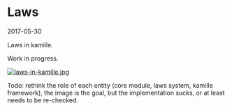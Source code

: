 Laws
===============
2017-05-30



Laws in kamille.

Work in progress.


[![laws-in-kamille.jpg](https://s19.postimg.org/yqudrrv8j/laws-in-kamille.jpg)](https://postimg.org/image/8ij92eb4v/)


Todo: rethink the role of each entity (core module, laws system, kamille framework),
the image is the goal, but the implementation sucks, or at least needs to be re-checked.